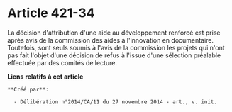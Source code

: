 # Article 421-34

La décision d'attribution d'une aide au développement renforcé est prise après avis de la commission des aides à l'innovation
en documentaire. Toutefois, sont seuls soumis à l'avis de la commission les projets qui n'ont pas fait l'objet d'une décision
de refus à l'issue d'une sélection préalable effectuée par des comités de lecture.

**Liens relatifs à cet article**

	**Créé par**:

	  - Délibération n°2014/CA/11 du 27 novembre 2014 - art., v. init.
